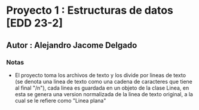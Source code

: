 # Proyecto 1 : Estructuras de datos [EDD 23-2]
## Autor : Alejandro Jacome Delgado

### Notas

* El proyecto toma los archivos de texto y los divide por lineas de texto (se denota una linea de texto como una cadena de caracteres que tiene al final "/n"), cada linea es guardada en un objeto de la clase Linea, en esta se genera una version normalizada de la linea de texto original, a la cual se le refiere como "Linea plana"

